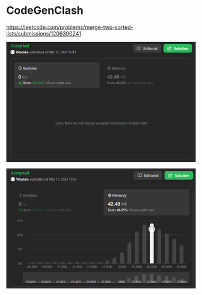 # CodeGenClash
https://leetcode.com/problems/merge-two-sorted-lists/submissions/1206390241

![runtime](./images/leetcodesummary/runtime.png)

![memory](./images/leetcodesummary/memory.png)